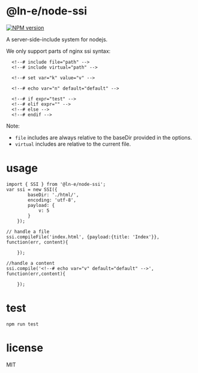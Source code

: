 @ln-e/node-ssi
======

[![NPM version][npm-image]][npm-url]

A server-side-include system for nodejs.

We only support parts of nginx ssi syntax:


      <!--# include file="path" -->
      <!--# include virtual="path" -->

      <!--# set var="k" value="v" -->

      <!--# echo var="n" default="default" -->

      <!--# if expr="test" -->
      <!--# elif expr="" -->
      <!--# else -->
      <!--# endif -->

Note:

* `file` includes are always relative to the baseDir provided in the options.
* `virtual` includes are relative to the current file.

usage
======

    import { SSI } from '@ln-e/node-ssi';
    var ssi = new SSI({
            baseDir: './html/',
            encoding: 'utf-8',
            payload: {
                v: 5
            }
        });

    // handle a file
    ssi.compileFile('index.html', {payload:{title: 'Index'}}, function(err, content){

        });

    //handle a content
    ssi.compile('<!--# echo var="v" default="default" -->', function(err,content){

        });

test
======

`npm run test`

license
======

MIT

[downloads-image]: http://img.shields.io/npm/dm/@ln-e/node-ssi.svg
[npm-url]: https://npmjs.org/package/@ln-e/node-ssi
[npm-image]: http://img.shields.io/npm/v/@ln-e/node-ssi.svg
